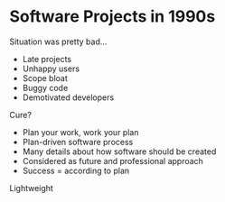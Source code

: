 # Software Projects in 1990s

Situation was pretty bad...
- Late projects
- Unhappy users
- Scope bloat
- Buggy code
- Demotivated developers

Cure?
- Plan your work, work your plan
- Plan-driven software process
- Many details about how software should be created
- Considered as future and professional approach
- Success = according to plan

Lightweight